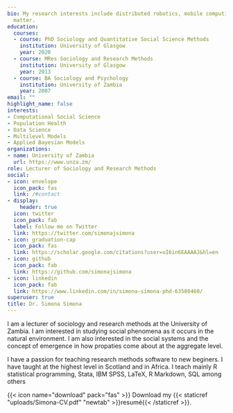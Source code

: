 ```yaml
---
bio: My research interests include distributed robotics, mobile computing and programmable
  matter.
education:
  courses:
  - course: PhD Sociology and Quantitative Social Science Methods
    institution: University of Glasgow
    year: 2020
  - course: MRes Sociology and Research Methods
    institution: University of Glasgow
    year: 2013
  - course: BA Sociology and Psychology
    institution: University of Zambia
    year: 2007
email: ""
highlight_name: false
interests:
- Computational Social Science
- Population Health
- Data Science
- Multilevel Models
- Applied Bayesian Models
organizations:
- name: University of Zambia
  url: https://www.unza.zm/
role: Lecturer of Sociology and Research Methods
social:
- icon: envelope
  icon_pack: fas
  link: /#contact
- display:
    header: true
  icon: twitter
  icon_pack: fab
  label: Follow me on Twitter
  link: https://twitter.com/simonajsimona
- icon: graduation-cap
  icon_pack: fas
  link: https://scholar.google.com/citations?user=uI6in6EAAAAJ&hl=en
- icon: github
  icon_pack: fab
  link: https://github.com/simonajsimona
- icon: linkedin
  icon_pack: fab
  link: https://www.linkedin.com/in/simona-simona-phd-63580460/
superuser: true
title: Dr. Simona Simona
---
```


I am a lecturer of sociology and research methods at the University of Zambia. I am interested in studying social phenomena as it occurs in the natural environment. I am also interested in the social systems and the concept of emergence in how propaties come about at the aggregate level.

I have a passion for teaching research methods software to new beginers. I have taught at the highest level in Scotland and in Africa. I teach mainly R statistical programming, Stata, IBM SPSS, LaTeX, R Markdown, SQL among others

{{< icon name="download" pack="fas" >}} Download my {{< staticref "uploads/Simona-CV.pdf" "newtab" >}}resumé{{< /staticref >}}.
